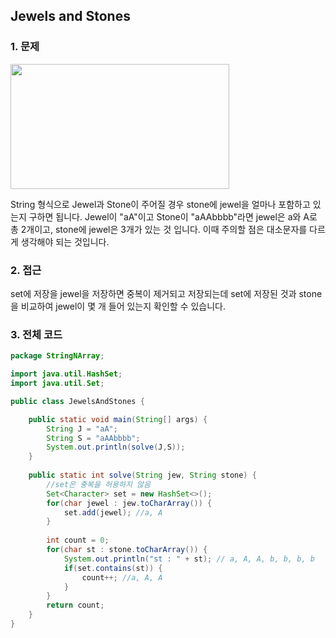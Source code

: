 ## Jewels and Stones

### 1. 문제
<img src = "https://user-images.githubusercontent.com/68332512/100515358-e0344000-31be-11eb-9acb-f91b33d6d3b1.PNG" width = "350" height = "200">

String 형식으로 Jewel과 Stone이 주어질 경우 stone에 jewel을 얼마나 포함하고 있는지 구하면 됩니다.
Jewel이 "aA"이고 Stone이 "aAAbbbb"라면 jewel은 a와 A로 총 2개이고, stone에 jewel은 3개가 있는 것 입니다. 
이때 주의할 점은 대소문자를 다르게 생각해야 되는 것입니다.


### 2. 접근
set에 저장을 jewel을 저장하면 중복이 제거되고 저장되는데 set에 저장된 것과 stone을 비교하여 jewel이 몇 개 들어 있는지 확인할 수 있습니다.


### 3. 전체 코드
```java
package StringNArray;

import java.util.HashSet;
import java.util.Set;

public class JewelsAndStones {

	public static void main(String[] args) {
		String J = "aA";
		String S = "aAAbbbb";
		System.out.println(solve(J,S));
	}
	
	public static int solve(String jew, String stone) {
		//set은 중복을 허용하지 않음
		Set<Character> set = new HashSet<>();
		for(char jewel : jew.toCharArray()) {
			set.add(jewel); //a, A
		}
		
		int count = 0;
		for(char st : stone.toCharArray()) {
			System.out.println("st : " + st); // a, A, A, b, b, b, b
			if(set.contains(st)) {
				count++; //a, A, A
			}
		}
		return count;
	}
}
```
